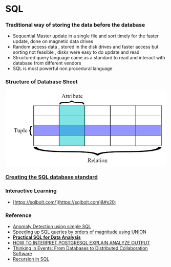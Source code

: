# SQL

### Traditional way of storing the data before the database

* Sequential  Master update in a single file and sort timely for the faster update, done on magnetic data drives
* Random access data  , stored in the disk drives and faster access but sorting not feasible  , disks were easy to do update and read
* &#x20;Structured query language came as a standard to read and interact with database from different vendors
* SQL is most powerful non procedural language &#x20;

### Structure of Database Sheet

![](<.gitbook/assets/image (48).png>)

### [Creating the SQL database standard](https://d3c33hcgiwev3.cloudfront.net/0gemkpv2TNOHppKb9tzTtw\_707f99e7a6394059bf9d7db120115550\_2014-08-SQL-Fong-Copyright-IEEE.pdf?Expires=1624147200\&Signature=VMDF0t-ZMQcGneJayVwF\~YjvI2jTrHLbaNnU4WPDW8FzPrhxD-\~qNPgtpEbz0t6cBhwVMrkHBGF\~xQ4zs4P1eQEo7iznxsecmJAYHyuhoCoSETumVbdd6V-kLNomCFKXMOWT2Bw4NYeWYgYzaIR-5WsNvgbesstOxQpDc1H4m8s\_\&Key-Pair-Id=APKAJLTNE6QMUY6HBC5A)

### Interactive Learning &#x20;

* &#x20;[https://sqlbolt.com/](https://sqlbolt.com)&#x20;





### Reference&#x20;

* &#x20;[Anomaly Detection using simple SQL](https://hakibenita.com/sql-anomaly-detection)
* [Speeding up SQL queries by orders of magnitude using UNION](https://www.foxhound.systems/blog/sql-performance-with-union/)
* ****[**Practical SQL for Data Analysis**](https://hakibenita.com/sql-for-data-analysis)****
* [HOW TO INTERPRET POSTGRESQL EXPLAIN ANALYZE OUTPUT](https://www.cybertec-postgresql.com/en/how-to-interpret-postgresql-explain-analyze-output/)
* [Thinking in Events: From Databases to Distributed Collaboration Software](https://martin.kleppmann.com/2021/07/02/debs-keynote-thinking-in-events.html)
* [Recursion in SQL](https://medium.com/swlh/recursion-in-sql-explained-graphically-679f6a0f143b)

